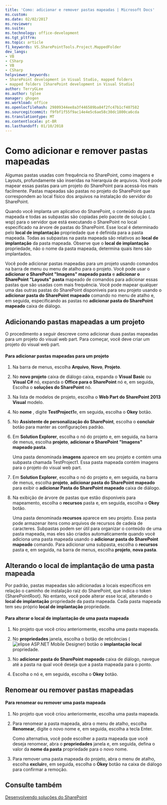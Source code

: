 ```yaml
---
title: 'Como: adicionar e remover pastas mapeadas | Microsoft Docs'
ms.custom: 
ms.date: 02/02/2017
ms.reviewer: 
ms.suite: 
ms.technology: office-development
ms.tgt_pltfrm: 
ms.topic: article
f1_keywords: VS.SharePointTools.Project.MappedFolder
dev_langs:
- VB
- CSharp
- VB
- CSharp
helpviewer_keywords:
- SharePoint development in Visual Studio, mapped folders
- mapped folders [SharePoint development in Visual Studio]
author: TerryGLee
ms.author: tglee
manager: ghogen
ms.workload: office
ms.openlocfilehash: 29809344ee8a3f446589ba84f2fc47b1cf407582
ms.sourcegitcommit: f9fbf1f55f9ac14e4e5c6ae58c30dc1800ca6cda
ms.translationtype: MT
ms.contentlocale: pt-BR
ms.lasthandoff: 01/10/2018
---
```

# <a name="how-to-add-and-remove-mapped-folders"></a>Como adicionar e remover pastas mapeadas
  Algumas pastas usadas com frequência no SharePoint, como imagens e Layouts, profundamente são inseridas na hierarquia de arquivos. Você pode mapear essas pastas para um projeto do SharePoint para acessá-los mais facilmente. Pastas mapeadas são pastas no projeto do SharePoint que correspondem ao local físico dos arquivos na instalação do servidor do SharePoint.  
  
 Quando você implanta um aplicativo do SharePoint, o conteúdo da pasta mapeada e todas as subpastas são copiadas pelo pacote de solução (. wsp) para o servidor que está executando o SharePoint no local especificado na árvore de pastas do SharePoint. Esse local é determinado pelo **local de implantação** propriedade que é definida para a pasta mapeada. Todas as subpastas na pasta mapeada são relativos ao **local de implantação** da pasta mapeada. Observe que o **local de implantação** propriedade, não o nome da pasta mapeada, determina quais itens são implantados.  
  
 Você pode adicionar pastas mapeadas para um projeto usando comandos na barra de menu ou menu de atalho para o projeto. Você pode usar o **adicionar o SharePoint "Imagens" mapeado pasta** e **adicionar o SharePoint "Layouts" pasta** mapeado de comandos para adicionar essas pastas que são usadas com mais frequência. Você pode mapear qualquer uma das outras pastas do SharePoint disponíveis para seu projeto usando o **adicionar pasta do SharePoint mapeado** comando no menu de atalho e, em seguida, especificando as pastas no **adicionar pasta do SharePoint mapeado** caixa de diálogo.  
  
## <a name="adding-mapped-folders-to-a-project"></a>Adicionando pastas mapeadas a um projeto  
 O procedimento a seguir descreve como adicionar duas pastas mapeadas para um projeto do visual web part. Para começar, você deve criar um projeto do visual web part.  
  
#### <a name="to-add-mapped-folders-to-a-project"></a>Para adicionar pastas mapeadas para um projeto  
  
1.  Na barra de menus, escolha **Arquivo**, **Novo**, **Projeto**.  
  
2.  No **novo projeto** caixa de diálogo caixa, expanda o **Visual Basic** ou **Visual C#** nó, expanda o **Office para o SharePoint** nó e, em seguida, Escolha o **soluções do SharePoint** nó.  
  
3.  Na lista de modelos de projeto, escolha o **Web Part do SharePoint 2013 Visual** modelo.  
  
4.  No **nome** , digite **TestProject1**e, em seguida, escolha o **Okey** botão.  
  
5.  No **Assistente de personalização do SharePoint**, escolha o **concluir** botão para manter as configurações padrão.  
  
6.  Em **Solution Explorer**, escolha o nó do projeto e, em seguida, na barra de menus, escolha **projeto**, **adicionar o SharePoint "Imagens" mapeado pasta**.  
  
     Uma pasta denominada **imagens** aparece em seu projeto e contém uma subpasta chamada TestProject1. Essa pasta mapeada contém imagens para o projeto do visual web part.  
  
7.  Em **Solution Explorer**, escolha o nó do projeto e, em seguida, na barra de menus, escolha **projeto**, **adicionar pasta do SharePoint mapeado** para exibir o **adicionar Pasta do SharePoint mapeado** caixa de diálogo.  
  
8.  Na exibição de árvore de pastas que estão disponíveis para mapeamento, escolha o **recursos** pasta e, em seguida, escolha o **Okey** botão.  
  
     Uma pasta denominada **recursos** aparece em seu projeto. Essa pasta pode armazenar itens como arquivos de recursos de cadeia de caracteres. Subpastas podem ser útil para organizar o conteúdo de uma pasta mapeada, mas eles são criados automaticamente quando você adiciona uma pasta mapeada usando o **adicionar pasta do SharePoint mapeado** comando. Para adicionar uma subpasta, escolha o **recursos** pasta e, em seguida, na barra de menus, escolha **projeto**, **nova pasta**.  
  
## <a name="changing-the-deployment-location-of-a-mapped-folder"></a>Alterando o local de implantação de uma pasta mapeada  
 Por padrão, pastas mapeadas são adicionadas a locais específicos em relação o caminho de instalação raiz do SharePoint, que indica o token {SharePointRoot}. No entanto, você pode alterar esse local, alterando o **local de implantação** propriedade da pasta mapeada. Cada pasta mapeada tem seu próprio **local de implantação** propriedade.  
  
#### <a name="to-change-the-deployment-location-of-a-mapped-folder"></a>Para alterar o local de implantação de uma pasta mapeada  
  
1.  No projeto que você criou anteriormente, escolha uma pasta mapeada.  
  
2.  No **propriedades** janela, escolha o botão de reticências (![elipse ASP.NET Mobile Designer](../sharepoint/media/mwellipsis.gif "elipse ASP.NET Mobile Designer")) botão o **implantação local** propriedade.  
  
3.  No **adicionar pasta do SharePoint mapeado** caixa de diálogo, navegue até a pasta na qual você deseja que a pasta mapeada para o ponto.  
  
4.  Escolha o nó e, em seguida, escolha o **Okey** botão.  
  
## <a name="renaming-or-removing-mapped-folders"></a>Renomear ou remover pastas mapeadas  
  
#### <a name="to-rename-or-remove-a-mapped-folder"></a>Para renomear ou remover uma pasta mapeada  
  
1.  No projeto que você criou anteriormente, escolha uma pasta mapeada.  
  
2.  Para renomear a pasta mapeada, abra o menu de atalho, escolha **Renomear**, digite o novo nome e, em seguida, escolha a tecla Enter.  
  
     Como alternativa, você pode escolher a pasta mapeada que você deseja renomear, abra o **propriedades** janela e, em seguida, defina o valor da **nome da pasta** propriedade para o novo nome.  
  
3.  Para remover uma pasta mapeada do projeto, abra o menu de atalho, escolha **excluir**e, em seguida, escolha o **Okey** botão na caixa de diálogo para confirmar a remoção.  
  
## <a name="see-also"></a>Consulte também  
 [Desenvolvendo soluções do SharePoint](../sharepoint/developing-sharepoint-solutions.md)  
  
  